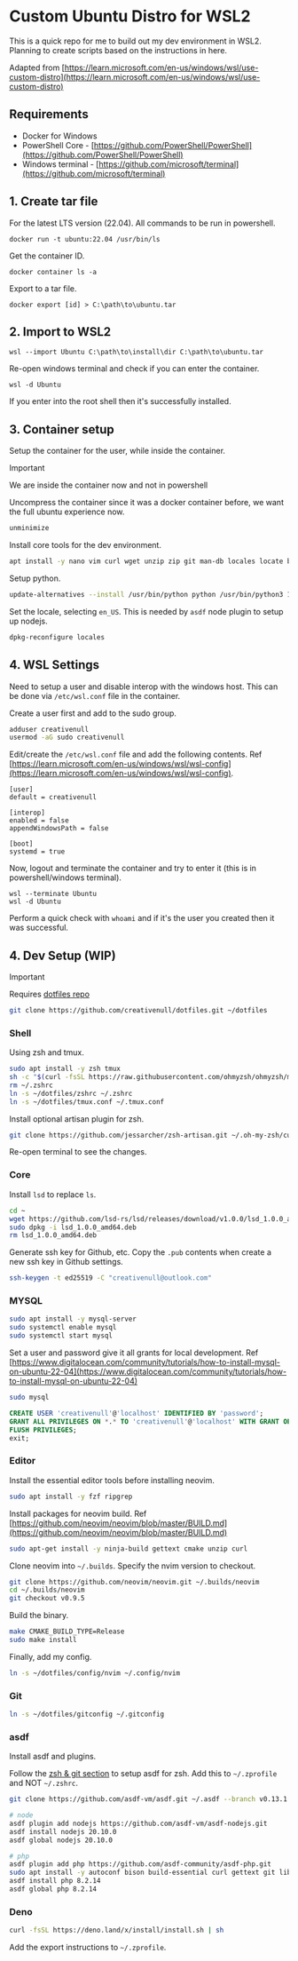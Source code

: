 # Custom Ubuntu Distro for WSL2

This is a quick repo for me to build out my dev environment in WSL2. Planning to create scripts based on the instructions in here.

Adapted from [https://learn.microsoft.com/en-us/windows/wsl/use-custom-distro](https://learn.microsoft.com/en-us/windows/wsl/use-custom-distro)

## Requirements

- Docker for Windows
- PowerShell Core - [https://github.com/PowerShell/PowerShell](https://github.com/PowerShell/PowerShell)
- Windows terminal - [https://github.com/microsoft/terminal](https://github.com/microsoft/terminal)

## 1. Create tar file

For the latest LTS version (22.04). All commands to be run in powershell.

```pwsh
docker run -t ubuntu:22.04 /usr/bin/ls
```

Get the container ID.

```pwsh
docker container ls -a
```

Export to a tar file.

```pwsh
docker export [id] > C:\path\to\ubuntu.tar
```

## 2. Import to WSL2

```pwsh
wsl --import Ubuntu C:\path\to\install\dir C:\path\to\ubuntu.tar
```

Re-open windows terminal and check if you can enter the container.

```pwsh
wsl -d Ubuntu
```

If you enter into the root shell then it's successfully installed.

## 3. Container setup

Setup the container for the user, while inside the container.

> [!IMPORTANT]
> We are inside the container now and not in powershell

Uncompress the container since it was a docker container before, we want the full ubuntu experience now.

```sh
unminimize
```

Install core tools for the dev environment.

```sh
apt install -y nano vim curl wget unzip zip git man-db locales locate build-essential autoconf sudo systemd systemd-sysv python3 python3-pip
```

Setup python.

```sh
update-alternatives --install /usr/bin/python python /usr/bin/python3 1
```

Set the locale, selecting `en_US`. This is needed by `asdf` node plugin to setup up nodejs.

```sh
dpkg-reconfigure locales
```

## 4. WSL Settings

Need to setup a user and disable interop with the windows host. This can be done via `/etc/wsl.conf` file in the container.

Create a user first and add to the sudo group.

```sh
adduser creativenull
usermod -aG sudo creativenull
```

Edit/create the `/etc/wsl.conf` file and add the following contents. Ref [https://learn.microsoft.com/en-us/windows/wsl/wsl-config](https://learn.microsoft.com/en-us/windows/wsl/wsl-config).

```
[user]
default = creativenull

[interop]
enabled = false
appendWindowsPath = false

[boot]
systemd = true
```

Now, logout and terminate the container and try to enter it (this is in powershell/windows terminal).

```
wsl --terminate Ubuntu
wsl -d Ubuntu
```

Perform a quick check with `whoami` and if it's the user you created then it was successful.

## 4. Dev Setup (WIP)

> [!IMPORTANT]
> Requires [dotfiles repo](https://github.com/creativenull/dotfiles.git)

```sh
git clone https://github.com/creativenull/dotfiles.git ~/dotfiles
```

### Shell

Using zsh and tmux.

```sh
sudo apt install -y zsh tmux
sh -c "$(curl -fsSL https://raw.githubusercontent.com/ohmyzsh/ohmyzsh/master/tools/install.sh)"
rm ~/.zshrc
ln -s ~/dotfiles/zshrc ~/.zshrc
ln -s ~/dotfiles/tmux.conf ~/.tmux.conf
```

Install optional artisan plugin for zsh.

```sh
git clone https://github.com/jessarcher/zsh-artisan.git ~/.oh-my-zsh/custom/plugins/artisan
```

Re-open terminal to see the changes.

### Core

Install `lsd` to replace `ls`.

```sh
cd ~
wget https://github.com/lsd-rs/lsd/releases/download/v1.0.0/lsd_1.0.0_amd64.deb
sudo dpkg -i lsd_1.0.0_amd64.deb
rm lsd_1.0.0_amd64.deb
```

Generate ssh key for Github, etc. Copy the `.pub` contents when create a new ssh key in Github settings.

```sh
ssh-keygen -t ed25519 -C "creativenull@outlook.com"
```

### MYSQL

```sh
sudo apt install -y mysql-server
sudo systemctl enable mysql
sudo systemctl start mysql
```

Set a user and password give it all grants for local development. Ref [https://www.digitalocean.com/community/tutorials/how-to-install-mysql-on-ubuntu-22-04](https://www.digitalocean.com/community/tutorials/how-to-install-mysql-on-ubuntu-22-04)

```sh
sudo mysql
```

```sql
CREATE USER 'creativenull'@'localhost' IDENTIFIED BY 'password';
GRANT ALL PRIVILEGES ON *.* TO 'creativenull'@'localhost' WITH GRANT OPTION;
FLUSH PRIVILEGES;
exit;
```

### Editor

Install the essential editor tools before installing neovim.

```sh
sudo apt install -y fzf ripgrep
```

Install packages for neovim build. Ref [https://github.com/neovim/neovim/blob/master/BUILD.md](https://github.com/neovim/neovim/blob/master/BUILD.md)

```sh
sudo apt-get install -y ninja-build gettext cmake unzip curl
```

Clone neovim into `~/.builds`. Specify the nvim version to checkout.

```sh
git clone https://github.com/neovim/neovim.git ~/.builds/neovim
cd ~/.builds/neovim
git checkout v0.9.5
```

Build the binary.

```sh
make CMAKE_BUILD_TYPE=Release
sudo make install
```

Finally, add my config.

```sh
ln -s ~/dotfiles/config/nvim ~/.config/nvim
```

### Git

```sh
ln -s ~/dotfiles/gitconfig ~/.gitconfig
```

### asdf

Install asdf and plugins.

Follow the [zsh & git section](https://asdf-vm.com/guide/getting-started.html#_3-install-asdf) to setup asdf for zsh. Add this to `~/.zprofile` and NOT `~/.zshrc`.

```sh
git clone https://github.com/asdf-vm/asdf.git ~/.asdf --branch v0.13.1

# node
asdf plugin add nodejs https://github.com/asdf-vm/asdf-nodejs.git
asdf install nodejs 20.10.0
asdf global nodejs 20.10.0

# php
asdf plugin add php https://github.com/asdf-community/asdf-php.git
sudo apt install -y autoconf bison build-essential curl gettext git libgd-dev libcurl4-openssl-dev libedit-dev libicu-dev libjpeg-dev libmysqlclient-dev libonig-dev libpng-dev libpq-dev libreadline-dev libsqlite3-dev libssl-dev libxml2-dev libzip-dev openssl pkg-config re2c zlib1g-dev
asdf install php 8.2.14
asdf global php 8.2.14
```

### Deno

```sh
curl -fsSL https://deno.land/x/install/install.sh | sh
```

Add the export instructions to `~/.zprofile`.

